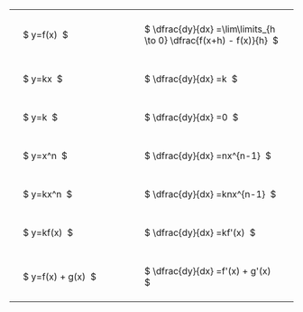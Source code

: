 ---
---

#  
<br>
<style type="text/css">
#T_cadb3 th.col_heading {
  text-align: left;
  font-size: 1em;
}
#T_cadb3 td {
  text-align: left;
  font-size: 1em;
  padding: 1.5em;
}
#T_cadb3_row0_col0, #T_cadb3_row1_col0, #T_cadb3_row2_col0, #T_cadb3_row3_col0, #T_cadb3_row4_col0, #T_cadb3_row5_col0, #T_cadb3_row6_col0 {
  width: 300px;
  white-space: pre-wrap;
}
#T_cadb3_row0_col1, #T_cadb3_row1_col1, #T_cadb3_row2_col1, #T_cadb3_row3_col1, #T_cadb3_row4_col1, #T_cadb3_row5_col1, #T_cadb3_row6_col1 {
  width: 400px;
  white-space: pre-wrap;
}
</style>
<table id="T_cadb3">
  <thead>
  </thead>
  <tbody>
    <tr>
      <td id="T_cadb3_row0_col0" class="data row0 col0" >$ y=f(x)  $</td>
      <td id="T_cadb3_row0_col1" class="data row0 col1" >$ \dfrac{dy}{dx} =\lim\limits_{h \to 0} \dfrac{f(x+h) - f(x)}{h}  $</td>
    </tr>
    <tr>
      <td id="T_cadb3_row1_col0" class="data row1 col0" >$ y=kx  $</td>
      <td id="T_cadb3_row1_col1" class="data row1 col1" >$ \dfrac{dy}{dx} =k  $</td>
    </tr>
    <tr>
      <td id="T_cadb3_row2_col0" class="data row2 col0" >$ y=k  $</td>
      <td id="T_cadb3_row2_col1" class="data row2 col1" >$ \dfrac{dy}{dx} =0  $</td>
    </tr>
    <tr>
      <td id="T_cadb3_row3_col0" class="data row3 col0" >$ y=x^n  $</td>
      <td id="T_cadb3_row3_col1" class="data row3 col1" >$ \dfrac{dy}{dx} =nx^{n-1}  $</td>
    </tr>
    <tr>
      <td id="T_cadb3_row4_col0" class="data row4 col0" >$ y=kx^n  $</td>
      <td id="T_cadb3_row4_col1" class="data row4 col1" >$ \dfrac{dy}{dx} =knx^{n-1}  $</td>
    </tr>
    <tr>
      <td id="T_cadb3_row5_col0" class="data row5 col0" >$ y=kf(x)  $</td>
      <td id="T_cadb3_row5_col1" class="data row5 col1" >$ \dfrac{dy}{dx} =kf'(x)  $</td>
    </tr>
    <tr>
      <td id="T_cadb3_row6_col0" class="data row6 col0" >$ y=f(x) + g(x)  $</td>
      <td id="T_cadb3_row6_col1" class="data row6 col1" >$ \dfrac{dy}{dx} =f'(x) + g'(x)  $</td>
    </tr>
  </tbody>
</table>
